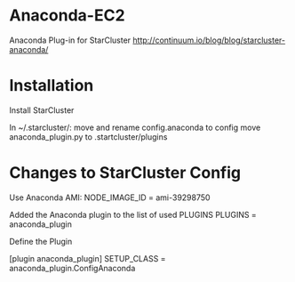 Anaconda-EC2
============

Anaconda Plug-in for StarCluster
http://continuum.io/blog/blog/starcluster-anaconda/

Installation
============

Install StarCluster

In ~/.starcluster/:
   move and rename config.anaconda to config
   move anaconda_plugin.py to .startcluster/plugins



Changes to StarCluster Config
============

Use Anaconda AMI:
NODE_IMAGE_ID = ami-39298750

Added the Anaconda plugin to the list of used PLUGINS
PLUGINS = anaconda_plugin 

Define the Plugin

[plugin anaconda_plugin]
SETUP_CLASS = anaconda_plugin.ConfigAnaconda
